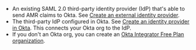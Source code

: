 * An existing SAML 2.0 third-party identity provider (IdP) that's able to send AMR claims to Okta. See [Create an external identity provider](/docs/guides/add-an-external-idp/saml2/main/).
* The third-party IdP configured in Okta. See [Create an identity provider in Okta](/docs/guides/add-an-external-idp/saml2/main/#create-an-identity-provider-in-okta). This connects your Okta org to the IdP.
* If you don't an Okta org, you can create an [Okta Integrator Free Plan organization](https://developer.okta.com/signup).
